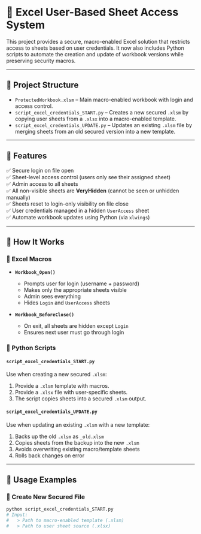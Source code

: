 # 🔐 Excel User-Based Sheet Access System

This project provides a secure, macro-enabled Excel solution that restricts access to sheets based on user credentials. It now also includes Python scripts to automate the creation and update of workbook versions while preserving security macros.

---

## 📁 Project Structure

- `ProtectedWorkbook.xlsm` – Main macro-enabled workbook with login and access control.
- `script_excel_credentials_START.py` – Creates a new secured `.xlsm` by copying user sheets from a `.xlsx` into a macro-enabled template.
- `script_excel_credentials_UPDATE.py` – Updates an existing `.xlsm` file by merging sheets from an old secured version into a new template.

---

## 🔑 Features

✅ Secure login on file open  
✅ Sheet-level access control (users only see their assigned sheet)  
✅ Admin access to all sheets  
✅ All non-visible sheets are **VeryHidden** (cannot be seen or unhidden manually)  
✅ Sheets reset to login-only visibility on file close  
✅ User credentials managed in a hidden `UserAccess` sheet  
✅ Automate workbook updates using Python (via `xlwings`)

---

## 🧠 How It Works

### 🔸 Excel Macros

- **`Workbook_Open()`**
  - Prompts user for login (username + password)
  - Makes only the appropriate sheets visible
  - Admin sees everything
  - Hides `Login` and `UserAccess` sheets

- **`Workbook_BeforeClose()`**
  - On exit, all sheets are hidden except `Login`
  - Ensures next user must go through login

### 🔸 Python Scripts

#### `script_excel_credentials_START.py`
Use when creating a new secured `.xlsm`:
1. Provide a `.xlsm` template with macros.
2. Provide a `.xlsx` file with user-specific sheets.
3. The script copies sheets into a secured `.xlsm` output.

#### `script_excel_credentials_UPDATE.py`
Use when updating an existing `.xlsm` with a new template:
1. Backs up the old `.xlsm` as `_old.xlsm`
2. Copies sheets from the backup into the new `.xlsm`
3. Avoids overwriting existing macro/template sheets
4. Rolls back changes on error

---

## 🧪 Usage Examples

### 🔹 Create New Secured File

```bash
python script_excel_credentials_START.py
# Input:
#   > Path to macro-enabled template (.xlsm)
#   > Path to user sheet source (.xlsx)
